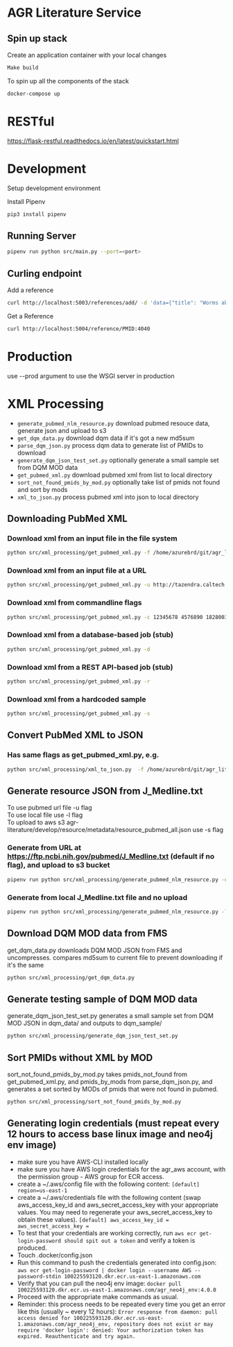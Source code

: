 # AGR Literature Service

## Spin up stack

Create an application container with your local changes
```bash
Make build
```

To spin up all the components of the stack
```bash
docker-compose up
```

# RESTful

https://flask-restful.readthedocs.io/en/latest/quickstart.html

# Development

Setup development environment

Install Pipenv

```bash
pip3 install pipenv
```

## Running Server

```bash
pipenv run python src/main.py --port=<port>
```

## Curling endpoint

Add a reference
```bash
curl http://localhost:5003/references/add/ -d 'data={"title": "Worms abi-1", "pubmed_id": "PMID:53e565", "mod": "WB", "pubmod_id": "WBPub:0e0000003"}' -X POST
```

Get a Reference
```bash
curl http://localhost:5004/reference/PMID:4040
```

# Production

use --prod argument to use the WSGI server in production


# XML Processing
- `generate_pubmed_nlm_resource.py` download pubmed resouce data, generate json and upload to s3
- `get_dqm_data.py` download dqm data if it's got a new md5sum
- `parse_dqm_json.py` process dqm data to generate list of PMIDs to download
- `generate_dqm_json_test_set.py` optionally generate a small sample set from DQM MOD data
- `get_pubmed_xml.py` download pubmed xml from list to local directory
- `sort_not_found_pmids_by_mod.py` optionally take list of pmids not found and sort by mods
- `xml_to_json.py` process pubmed xml into json to local directory

## Downloading PubMed XML

### Download xml from an input file in the file system
```bash
python src/xml_processing/get_pubmed_xml.py -f /home/azurebrd/git/agr_literature_service_demo/src/xml_processing/inputs/sample_set
```

### Download xml from an input file at a URL
```bash
python src/xml_processing/get_pubmed_xml.py -u http://tazendra.caltech.edu/~azurebrd/var/work/pmid_sample
```

### Download xml from commandline flags
```bash
python src/xml_processing/get_pubmed_xml.py -c 12345678 4576890 18280033
```

### Download xml from a database-based job (stub)
```bash
python src/xml_processing/get_pubmed_xml.py -d
```

### Download xml from a REST API-based job (stub)
```bash
python src/xml_processing/get_pubmed_xml.py -r
```

### Download xml from a hardcoded sample
```bash
python src/xml_processing/get_pubmed_xml.py -s
```

## Convert PubMed XML to JSON

### Has same flags as get_pubmed_xml.py, e.g.
```bash
python src/xml_processing/xml_to_json.py  -f /home/azurebrd/git/agr_literature_service_demo/src/xml_processing/inputs/sample_set
```

## Generate resource JSON from J_Medline.txt
To use pubmed url file -u flag<br/>
To use local file use -l flag<br/>
To upload to aws s3 agr-literature/develop/resource/metadata/resource_pubmed_all.json use -s flag<br/>

### Generate from URL at https://ftp.ncbi.nih.gov/pubmed/J_Medline.txt (default if no flag), and upload to s3 bucket
```bash
pipenv run python src/xml_processing/generate_pubmed_nlm_resource.py -u -s
```

### Generate from local J_Medline.txt file and no upload
```bash
pipenv run python src/xml_processing/generate_pubmed_nlm_resource.py -l
```

## Download DQM MOD data from FMS
get_dqm_data.py downloads DQM MOD JSON from FMS and uncompresses.  compares md5sum to current file to prevent downloading if it's the same
```bash
python src/xml_processing/get_dqm_data.py
```

## Generate testing sample of DQM MOD data
generate_dqm_json_test_set.py generates a small sample set from DQM MOD JSON in dqm_data/ and outputs to dqm_sample/
```bash
python src/xml_processing/generate_dqm_json_test_set.py
```

## Sort PMIDs without XML by MOD
sort_not_found_pmids_by_mod.py takes pmids_not_found from get_pubmed_xml.py, and pmids_by_mods from parse_dqm_json.py, and generates a set sorted by MODs of pmids that were not found in pubmed.
```bash
python src/xml_processing/sort_not_found_pmids_by_mod.py
```

## Generating login credentials (must repeat every 12 hours to access base linux image and neo4j env image)
- make sure you have AWS-CLI installed locally
- make sure you have AWS login credentials for the agr_aws account, with the permission group - AWS group for ECR access.
- create a ~/.aws/config file with the following content:
`[default]
region=us-east-1`
- create a ~/.aws/credentials file with the following content (swap aws_access_key_id and aws_secret_access_key with your appropriate values.  You may need to regenerate your aws_secret_access_key to obtain these values).
`[default]
aws_access_key_id =
aws_secret_access_key = `
-  To test that your credentials are working correctly, run `aws ecr get-login-password should spit out a token` and verify a token is produced.
- Touch .docker/config.json
- Run this command to push the credentials generated into config.json:
`aws ecr get-login-password | docker login --username AWS --password-stdin 100225593120.dkr.ecr.us-east-1.amazonaws.com`
- Verify that you can pull the neo4j env image:
`docker pull 100225593120.dkr.ecr.us-east-1.amazonaws.com/agr_neo4j_env:4.0.0`
- Proceed with the appropriate make commands as usual.
- Reminder: this process needs to be repeated every time you get an error like this (usually ~ every 12 hours):
`Error response from daemon: pull access denied for 100225593120.dkr.ecr.us-east-1.amazonaws.com/agr_neo4j_env, repository does not exist or may require 'docker login': denied: Your authorization token has expired. Reauthenticate and try again.`

